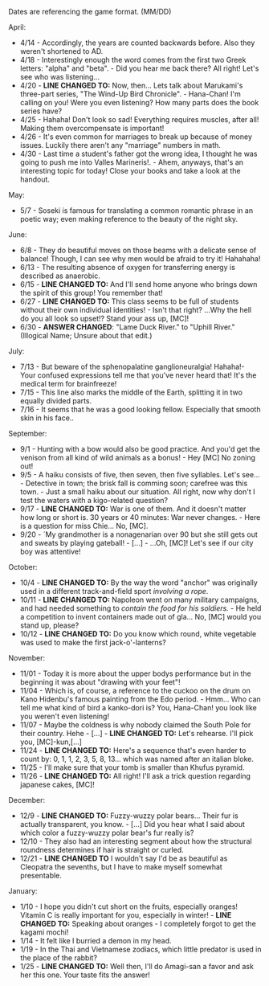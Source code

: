 Dates are referencing the game format. (MM/DD)

April:
* 4/14 - Accordingly, the years are counted backwards before. Also they weren't shortened to AD.
* 4/18 - Interestingly enough the word comes from the first two Greek letters: "alpha" and "beta". - Did you hear me back there? All right! Let's see who was listening...
* 4/20 - **LINE CHANGED TO:** Now, then... Lets talk about Marukami's three-part series, "The Wind-Up Bird Chronicle". - Hana-Chan! I'm calling on you! Were you even listening? How many parts does the book series have?
* 4/25 - Hahaha! Don't look so sad! Everything requires muscles, after all! Making them overcompensate is important!
* 4/26 - It's even common for marriages to break up because of money issues. Luckily there aren't any "marriage" numbers in math.
* 4/30 - Last time a student's father got the wrong idea, I thought he was going to push me into Valles Marineris!. - Ahem, anyways, that's an interesting topic for today! Close your books and take a look at the handout. 

May:
* 5/7 - Soseki is famous for translating a common romantic phrase in an poetic way; even making reference to the beauty of the night sky. 

June:
* 6/8 - They do beautiful moves on those beams with a delicate sense of balance! Though, I can see why men would be afraid to try it! Hahahaha!
* 6/13 - The resulting absence of oxygen for transferring energy is described as anaerobic.
* 6/15 - **LINE CHANGED TO:** And I'll send home anyone who brings down the spirit of this group! You remember that!
* 6/27 - **LINE CHANGED TO:** This class seems to be full of students without their own individual identities! - Isn't that right? ...Why the hell do you all look so upset!? Stand your ass up, [MC]!
* 6/30 - **ANSWER CHANGED**: "Lame Duck River." to "Uphill River." (Illogical Name; Unsure about that edit.)

July:
* 7/13 - But beware of the sphenopalatine ganglioneuralgia! Hahaha!- Your confused expressions tell me that you've never heard that! It's the medical term for brainfreeze!
* 7/15 - This line also marks the middle of the Earth, splitting it in two equally divided parts.
* 7/16 - It seems that he was a good looking fellow. Especially that smooth skin in his face..

September:
* 9/1 - Hunting with a bow would also be good practice. And you'd get the venison from all kind of wild animals as a bonus! - Hey [MC] No zoning out!
* 9/5 - A haiku consists of five, then seven, then five syllables. Let's see... - Detective in town; the brisk fall is comming soon; carefree was this town. - Just a small haiku about our situation. All right, now why don't I test the waters with a kigo-related question?
* 9/17 - **LINE CHANGED TO:** War is one of them. And it doesn't matter how long or short is. 30 years or 40 minutes: War never changes. - Here is a question for miss Chie... No, [MC].
* 9/20 - ´My grandmother is a nonagenarian over 90 but she still gets out and sweats by playing gateball! - [...] - ...Oh, [MC]! Let's see if our city boy was attentive!

October:
* 10/4  - **LINE CHANGED TO:** By the way the word "anchor" was originally used in a different track-and-field sport _involving a rope_.
* 10/11 - **LINE CHANGED TO:** Napoleon went on many military campaigns, and had needed something to _contain the food for his soldiers._ - He held a competition to invent containers made out of gla... No, [MC] would you stand up, please?
* 10/12 - **LINE CHANGED TO:** Do you know which round, white vegetable was used to make the first jack-o'-lanterns? 

November:
* 11/01 - Today it is more about the upper bodys performance but in the beginning it was about "drawing with your feet"!
* 11/04 - Which is, of course, a reference to the cuckoo on the drum on Kano Hidenbu's famous painting from the Edo period. - Hmm... Who can tell me what kind of bird a kanko-dori is? You, Hana-Chan! you look like you weren't even listening!
* 11/07 - Maybe the coldness is why nobody claimed the South Pole for their country. Hehe - [...] - **LINE CHANGED TO:** Let's rehearse. I'll pick you, [MC]-kun,[...]
* 11/24 - **LINE CHANGED TO:** Here's a sequence that's even harder to count  by: 0, 1, 1, 2, 3, 5, 8, 13... which was named after an italian bloke.
* 11/25 - I'll make sure that your tomb is smaller than Khufus pyramid.
* 11/26 - **LINE CHANGED TO:** All right! I'll ask a trick question regarding japanese cakes, [MC]!

December:
* 12/9 - **LINE CHANGED TO:** Fuzzy-wuzzy polar bears... Their fur is actually transparent, you know. - [...] Did you hear what I said about which color a fuzzy-wuzzy polar bear's fur really is? 
* 12/10 - They also had an interesting segment about how the structural roundness determines if hair is straight or curled. 
* 12/21 - **LINE CHANGED TO** I wouldn't say I'd be as beautiful as Cleopatra the sevenths, but I have to make myself somewhat presentable. 

January:
* 1/10 - I hope you didn't cut short on the fruits, especially oranges! Vitamin C is really important for you, especially in winter! - **LINE CHANGED TO:** Speaking about oranges - I completely forgot to get the kagami mochi!
* 1/14 - It felt like I burried a demon in my head.
* 1/19 - In the Thai and Vietnamese zodiacs, which little predator is used in the place of the rabbit? 
* 1/25 - **LINE CHANGED TO:** Well then, I'll do Amagi-san a favor and ask her this one. Your taste fits the answer!